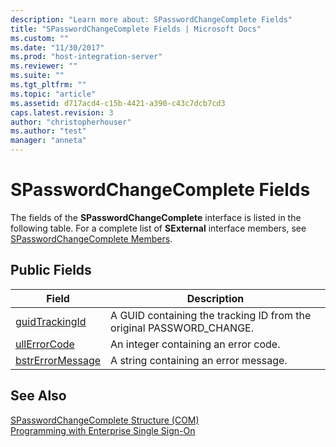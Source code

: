 ```yaml
---
description: "Learn more about: SPasswordChangeComplete Fields"
title: "SPasswordChangeComplete Fields | Microsoft Docs"
ms.custom: ""
ms.date: "11/30/2017"
ms.prod: "host-integration-server"
ms.reviewer: ""
ms.suite: ""
ms.tgt_pltfrm: ""
ms.topic: "article"
ms.assetid: d717acd4-c15b-4421-a390-c43c7dcb7cd3
caps.latest.revision: 3
author: "christopherhouser"
ms.author: "test"
manager: "anneta"
---
```

# SPasswordChangeComplete Fields
The fields of the **SPasswordChangeComplete** interface is listed in the following table. For a complete list of **SExternal** interface members, see [SPasswordChangeComplete Members](../esso/spasswordchangecomplete-members.md).  
  
## Public Fields  
  
|Field|Description|  
|-----------|-----------------|  
|[guidTrackingId](../esso/spasswordchangecomplete-guidtrackingid-field.md)|A GUID containing the tracking ID from the original PASSWORD_CHANGE.|  
|[ullErrorCode](../esso/spasswordchangecomplete-ullerrorcode-field.md)|An integer containing an error code.|  
|[bstrErrorMessage](../esso/spasswordchangecomplete-bstrerrormessage-field.md)|A string containing an error message.|  
  
## See Also  
 [SPasswordChangeComplete Structure (COM)](../esso/spasswordchangecomplete-structure-com.md)   
 [Programming with Enterprise Single Sign-On](../esso/programming-with-enterprise-single-sign-on.md)
